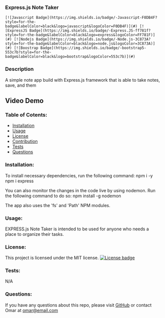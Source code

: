 ### Express.js Note Taker ###

    [![Javascript Badge](https://img.shields.io/badge/-Javascript-F0DB4F?style=for-the-badge&labelColor=black&logo=javascript&logoColor=F0DB4F)](#) [![ExpressJS Badge](https://img.shields.io/badge/-Express.JS-ff781f?style=for-the-badge&labelColor=black&logo=express&logoColor=FF781F)](#) [![Nodejs Badge](https://img.shields.io/badge/-Node.js-3C873A?style=for-the-badge&labelColor=black&logo=node.js&logoColor=3C873A)](#) [![Boostrap Badge](https://img.shields.io/badge/-bootstrap5-553c7b?style=for-the-badge&labelColor=black&logo=bootstrap&logoColor=553c7b)](#)

  ### Description
  A simple note app build with Express.js framework that is able to take notes, save, and them

  ## Video Demo

  ### Table of Cotents:
  * [Installation](#installation)
  * [Usage](#usage)
  * [License](#license)
  * [Contribution](#contribution)
  * [Tests](#tests)
  * [Questions](#questions)

  ### Installation:
  To install necessary dependencies, run the following command:
  npm i -y
  npm i express
  
  You can also monitor the changes in the code live by using nodemon. Run the following command to do so:
  npm install -g nodemon

  The app also uses the 'fs' and 'Path' NPM modules.

  ### Usage:
  EXPRESS.js Note Taker is intended to be used for anyone who needs a place to organize their tasks.  

  ### License:
  This project is licensed under the MIT license.
  [![License badge](https://img.shields.io/badge/license-MIT-<COLOR>.svg)](#license)
    
  ### Tests:
  N/A
  
  ### Questions:
  If you have any questions about this repo, please visit [GitHub](https://github.com/omssma) or contact Omar at omar@email.com

